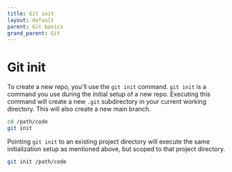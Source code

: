 ```yaml
---
title: Git init
layout: default
parent: Git basics
grand_parent: Git
---
```

# Git init

To create a new repo, you'll use the `git init` command.
`git init` is a command you use during the initial setup of a new repo.
Executing this command will create a new `.git` subdirectory in your current working directory.
This will also create a new main branch.
```bash
cd /path/code
git init
```
Pointing `git init` to an existing project directory will execute the same initialization setup as mentioned above, but scoped to that project directory.
```bash
git init /path/code
```
